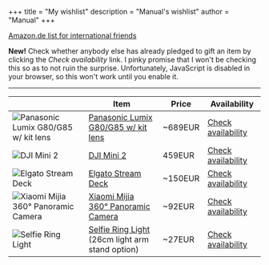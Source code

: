 +++
title = "My wishlist"
description = "Manual's wishlist"
author = "Manual"
+++

<script>
    fetch("https://wishlist-tracker.catto.workers.dev")
    .then(res => res.json())
    .then(data => window.reservationList = data)

    function checkItem(name) {
        if (!(name in window.reservationList)) {
            window.reservationList[name] = {}
            window.reservationList[name]["value"] = false
            fetch("https://wishlist-tracker.catto.workers.dev/?item=force_refresh")
            .then(res => res.json())
            .then(data => window.reservationList = data)
        }
        if (reservationList[name]['value']) {
            alert(`Somebody else has already reserved this item at ${new Date(reservationList[name]['reserved']).toISOString().split('T')[0]}\n\nThey left the following contact info:\n${reservationList[name]['contactInfo']}`)
            return
        }
        let contactInfo = prompt(`${name} is not yet reserved by anyone.\n\nPlease leave your Telegram username or some other contact info and press OK to confirm reservation. This will be shown to others who try to reserve this item.\nPress CANCEL to cancel.`)
        if (contactInfo === "") {
            contactInfo = "< No contact info provided >"
        }
        if (contactInfo !== null) {
            fetch(`https://wishlist-tracker.catto.workers.dev/?item=${name}&contact=${contactInfo}&reserve`)
            .then(res => {
                if (res.status === 200) {
                    alert("You've successfully reserved this item!")
                    reservationList[name]['value'] = true
                    reservationList[name]['contactInfo'] = contactInfo
                } else if (res.status === 403) {
                    alert(`Somebody else has already reserved this item at ${new Date(reservationList[name]['reserved']).toISOString().split('T')[0]}\n\nThey left the following contact info:\n${reservationList[name]['contactInfo']}`)
                }
                else {
                    alert("Sorry, an error occured.")
                }
            })
            .catch(err => {
                console.log(err)
                alert("Sorry, an error occured.")
            })
        }
    }
</script>

[Amazon.de list for international friends](https://www.amazon.de/-/en/hz/wishlist/ls/33KB3IWNOKJOA)

**New!** Check whether anybody else has already pledged to gift an item by clicking the *Check availability* link. I pinky promise that I won't be checking this so as to not ruin the surprise. <noscript>Unfortunately, JavaScript is disabled in your browser, so this won't work until you enable it.</noscript>

---

||Item|Price|Availability|
|---|---|---|---|
|![Panasonic Lumix G80/G85 w/ kit lens](/post_files/wishlist/lumix.jpg)|[Panasonic Lumix G80/G85 w/ kit lens](https://www.amazon.de/-/en/Panasonic-DMC-Lumix-system-camera/dp/B01LXB6P78)|~689EUR|<a href="#" onclick="checkItem('Panasonic Lumix G80/G85 w/ kit lens')">Check availability</a>|
|![DJI Mini 2](/post_files/wishlist/drone.jpg)|[DJI Mini 2](https://store.dji.com/lv/product/mini-2)|459EUR|<a href="#" onclick="checkItem('DJI Mini 2')">Check availability</a>|
|![Elgato Stream Deck](/post_files/wishlist/streamdeck.jpg)|[Elgato Stream Deck](https://www.amazon.de/-/en/Corsair-Elgato-Stream-Deck-Buttons/dp/B06W2KLM3S)|~150EUR|<a href="#" onclick="checkItem('Elgato Stream Deck')">Check availability</a>|
|![Xiaomi Mijia 360° Panoramic Camera](/post_files/wishlist/pano360.jpg)|[Xiaomi Mijia 360° Panoramic Camera](https://www.aliexpress.com/item/4000837378897.html)|~92EUR|<a href="#" onclick="checkItem('Xiaomi Mijia 360° Panoramic Camera')">Check availability</a>|
|![Selfie Ring Light](/post_files/wishlist/ring%20light.jpg)|[Selfie Ring Light](https://www.aliexpress.com/item/4001079355903.html)<br>(26cm light arm stand option)|~27EUR|<a href="#" onclick="checkItem('Selfie Ring Light')">Check availability</a>|
